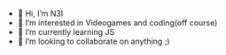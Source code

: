 - 👋 Hi, I’m N3l
- 👀 I’m interested in Videogames and coding(off course)
- 🌱 I’m currently learning JS
- 💞️ I’m looking to collaborate on anything ;)

<!---
N3l20/N3l20 is a ✨ special ✨ repository because its `README.md` (this file) appears on your GitHub profile.
You can click the Preview link to take a look at your changes.
--->
